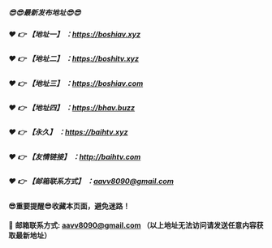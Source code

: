 ##### :sunglasses::sunglasses:最新发布地址:sunglasses::sunglasses:

##### :heart: :point_right: 【地址一】 ：https://boshiav.xyz

##### :heart: :point_right: 【地址二】 ：https://boshitv.xyz

##### :heart: :point_right: 【地址三】 ：https://boshiav.com

##### :heart: :point_right: 【地址四】 ：https://bhav.buzz

##### :heart: :point_right: 【永久】 ：https://baihtv.xyz

##### :heart: :point_right: 【友情链接】 ：http://baihtv.com

##### :heart: :point_right: 【邮箱联系方式】 ：aavv8090@gmail.com

#### :sunglasses:重要提醒:sunglasses:收藏本页面，避免迷路！


:e-mail: __邮箱联系方式: aavv8090@gmail.com （以上地址无法访问请发送任意内容获取最新地址）__

